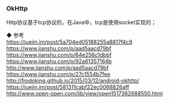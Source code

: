 ### OkHttp

Http协议基于tcp协议的，在Java中，tcp是使用socket实现的；  



◆ 参考  
https://juejin.im/post/5a704ed05188255a8817f4c9  
https://www.jianshu.com/p/aad5aacd79bf
https://www.jianshu.com/p/64e256c1dbbf  
https://www.jianshu.com/p/92a61357164b  
http://www.jianshu.com/p/aad5aacd79bf  
https://www.jianshu.com/p/27c1554b7fee  
http://frodoking.github.io/2015/03/12/android-okhttp/  
https://juejin.im/post/581311cabf22ec0068826aff  
http://www.open-open.com/lib/view/open1517362688550.html  
